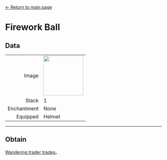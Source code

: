 [← Return to main page](../)
# Firework Ball

## Data
<table>
    <tr><td align="end">Image</td><td><img src="https://i.imgur.com/oJQYQ05.png" width="128"/></td></tr>
    <tr><td align="end">Stack</td><td>1</td></tr>
    <tr><td align="end">Enchantment</td><td>None</td></tr>
    <tr><td align="end">Equipped</td><td>Helmet</td></tr>
</table>

---

## Obtain
[Wandering trader trades](../feature/enhanced_wandering_trader.md)。

